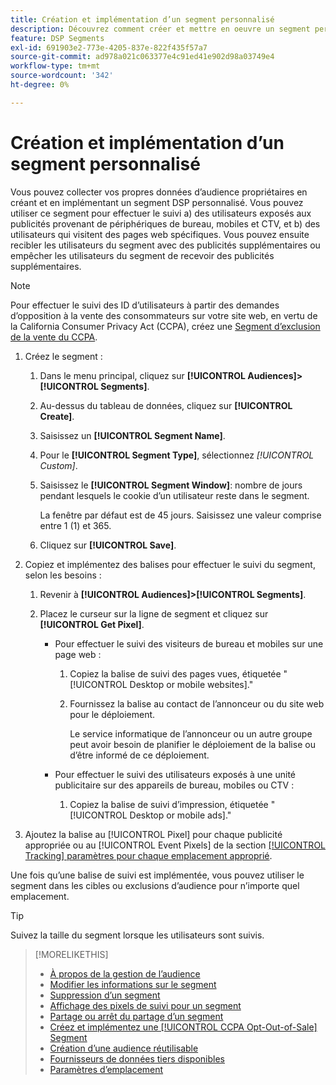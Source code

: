 ```yaml
---
title: Création et implémentation d’un segment personnalisé
description: Découvrez comment créer et mettre en oeuvre un segment personnalisé pour effectuer le suivi des utilisateurs exposés aux publicités ou des utilisateurs qui visitent vos pages web.
feature: DSP Segments
exl-id: 691903e2-773e-4205-837e-822f435f57a7
source-git-commit: ad978a021c063377e4c91ed41e902d98a03749e4
workflow-type: tm+mt
source-wordcount: '342'
ht-degree: 0%

---
```


# Création et implémentation d’un segment personnalisé

Vous pouvez collecter vos propres données d’audience propriétaires en créant et en implémentant un segment DSP personnalisé. Vous pouvez utiliser ce segment pour effectuer le suivi a) des utilisateurs exposés aux publicités provenant de périphériques de bureau, mobiles et CTV, et b) des utilisateurs qui visitent des pages web spécifiques. Vous pouvez ensuite recibler les utilisateurs du segment avec des publicités supplémentaires ou empêcher les utilisateurs du segment de recevoir des publicités supplémentaires.

>[!NOTE]
>
>Pour effectuer le suivi des ID d’utilisateurs à partir des demandes d’opposition à la vente des consommateurs sur votre site web, en vertu de la California Consumer Privacy Act (CCPA), créez une [Segment d’exclusion de la vente du CCPA](ccpa-opt-out-segment-create.md).

1. Créez le segment :

   1. Dans le menu principal, cliquez sur **[!UICONTROL Audiences]>[!UICONTROL Segments]**.

   1. Au-dessus du tableau de données, cliquez sur **[!UICONTROL Create]**.

   1. Saisissez un **[!UICONTROL Segment Name]**.

   1. Pour le **[!UICONTROL Segment Type]**, sélectionnez *[!UICONTROL Custom]*.

   1. Saisissez le **[!UICONTROL Segment Window]**: nombre de jours pendant lesquels le cookie d’un utilisateur reste dans le segment.

      La fenêtre par défaut est de 45 jours. Saisissez une valeur comprise entre 1 (1) et 365.

   1. Cliquez sur **[!UICONTROL Save]**.

1. Copiez et implémentez des balises pour effectuer le suivi du segment, selon les besoins :

   1. Revenir à **[!UICONTROL Audiences]>[!UICONTROL Segments]**.

   2. Placez le curseur sur la ligne de segment et cliquez sur **[!UICONTROL Get Pixel]**.

      * Pour effectuer le suivi des visiteurs de bureau et mobiles sur une page web :

         1. Copiez la balise de suivi des pages vues, étiquetée &quot;[!UICONTROL Desktop or mobile websites].&quot;

         1. Fournissez la balise au contact de l’annonceur ou du site web pour le déploiement.

            Le service informatique de l’annonceur ou un autre groupe peut avoir besoin de planifier le déploiement de la balise ou d’être informé de ce déploiement.
      * Pour effectuer le suivi des utilisateurs exposés à une unité publicitaire sur des appareils de bureau, mobiles ou CTV :

         1. Copiez la balise de suivi d’impression, étiquetée &quot;[!UICONTROL Desktop or mobile ads].&quot;


1. Ajoutez la balise au [!UICONTROL Pixel] pour chaque publicité appropriée ou au [!UICONTROL Event Pixels] de la section [[!UICONTROL Tracking] paramètres pour chaque emplacement approprié](/help/dsp/campaign-management/placements/placement-settings.md#placement-tracking).

Une fois qu’une balise de suivi est implémentée, vous pouvez utiliser le segment dans les cibles ou exclusions d’audience pour n’importe quel emplacement.

>[!TIP]
>
>Suivez la taille du segment lorsque les utilisateurs sont suivis.

>[!MORELIKETHIS]
>
>* [À propos de la gestion de l’audience](audience-about.md)
>* [Modifier les informations sur le segment](segment-edit.md)
>* [Suppression d’un segment](segment-delete.md)
>* [Affichage des pixels de suivi pour un segment](segment-view-pixels.md)
>* [Partage ou arrêt du partage d’un segment](segment-share.md)
>* [Créez et implémentez une [!UICONTROL CCPA Opt-Out-of-Sale] Segment](ccpa-opt-out-segment-create.md)
>* [Création d’une audience réutilisable](reusable-audience-create.md)
>* [Fournisseurs de données tiers disponibles](third-party-data-providers.md)
>* [Paramètres d’emplacement](/help/dsp/campaign-management/placements/placement-settings.md)


